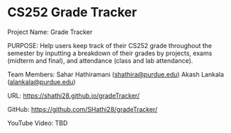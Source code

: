 # CS252 Grade Tracker

Project Name: Grade Tracker

PURPOSE:  Help users keep track of their CS252 grade throughout the semester by inputting a breakdown of their grades by projects, exams             (midterm and final), and attendance (class and lab attendance).

Team Members:   Sahar Hathiramani (shathira@purdue.edu)
                Akash Lankala (alankala@purdue.edu)
                
URL:      https://shathi28.github.io/gradeTracker/

GitHub:   https://github.com/SHathi28/gradeTracker/

YouTube Video:  TBD
